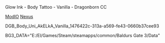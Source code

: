 Glow Ink - Body Tattoo - Vanilla - Dragonborn CC

[ModIO](https://mod.io/g/baldursgate3/m/glow-ink-body-tattoo-vanilla-dragonborn-cc#description)
[Nexus](https://www.nexusmods.com/baldursgate3/mods/17267)

DGB_Body_Uni_AkELkA_Vanilla_1476422c-313a-a569-fe43-0660b37cee93

BG3_DATA="E:/El/Games/Steam/steamapps/common/Baldurs Gate 3/Data"
